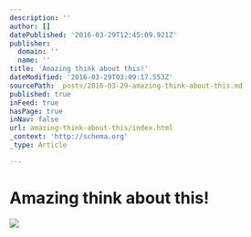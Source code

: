 ```yaml
---
description: ''
author: []
datePublished: '2016-03-29T12:45:09.921Z'
publisher:
  domain: ''
  name: ''
title: 'Amazing think about this!'
dateModified: '2016-03-29T03:09:17.553Z'
sourcePath: _posts/2016-03-29-amazing-think-about-this.md
published: true
inFeed: true
hasPage: true
inNav: false
url: amazing-think-about-this/index.html
_context: 'http://schema.org'
_type: Article

---
```

# Amazing think about this!
![](https://the-grid-user-content.s3-us-west-2.amazonaws.com/eeba84e7-ed86-4a7f-96ba-8b90b374b01a.png)